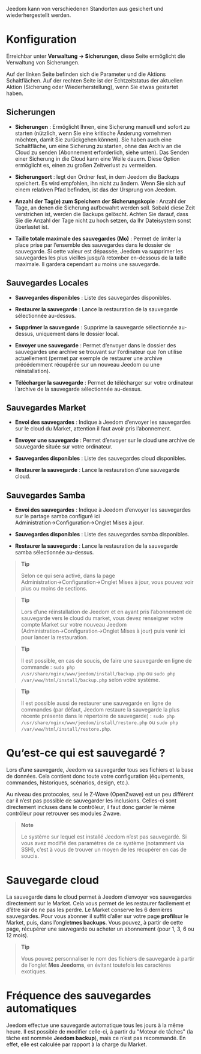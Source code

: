 Jeedom kann von verschiedenen Standorten aus gesichert und
wiederhergestellt werden.

Konfiguration
=============

Erreichbar unter **Verwaltung → Sicherungen**, diese Seite ermöglicht die Verwaltung von Sicherungen.

Auf der linken Seite befinden sich die Parameter und die Aktions Schaltflächen. Auf der rechten Seite ist der Echtzeitstatus der aktuellen Aktion (Sicherung oder Wiederherstellung), wenn Sie etwas gestartet haben.

**Sicherungen** 
---------------

-   **Sicherungen** : Ermöglicht Ihnen, eine Sicherung manuell und sofort zu
    starten (nützlich, wenn Sie eine kritische Änderung vornehmen möchten, 
    damit Sie zurückgehen können). Sie haben auch eine Schaltfläche, um eine 
    Sicherung zu starten, ohne das Archiv an die Cloud zu senden
    (Abonnement erforderlich, siehe unten). Das Senden einer
    Sicherung in die Cloud kann eine Weile dauern. Diese Option
    ermöglicht es, einen zu großen Zeitverlust zu vermeiden.

-   **Sicherungsort** : legt den Ordner fest, in dem Jeedom die Backups
    speichert. Es wird empfohlen, ihn nicht zu ändern. Wenn Sie sich
    auf einem relativen Pfad befinden,
    ist das der Ursprung von Jeedom.

-   **Anzahl der Tag(e) zum Speichern der Sicherungskopie** : Anzahl der
    Tage, an denen die Sicherung aufbewahrt werden soll. Sobald diese Zeit
    verstrichen ist, werden die Backups gelöscht. Achten Sie darauf, dass Sie die
    Anzahl der Tage nicht zu hoch setzen, da Ihr Dateisystem sonst
    überlastet ist.

-   **Taille totale maximale des sauvegardes (Mo)** : Permet de limiter
    la place prise par l’ensemble des sauvegardes dans le dossier
    de sauvegarde. Si cette valeur est dépassée, Jeedom va supprimer les
    sauvegardes les plus vieilles jusqu’à retomber en-dessous de la
    taille maximale. Il gardera cependant au moins une sauvegarde.

**Sauvegardes Locales** 
-----------------------

-   **Sauvegardes disponibles** : Liste des sauvegardes disponibles.

-   **Restaurer la sauvegarde** : Lance la restauration de la sauvegarde
    sélectionnée au-dessus.

-   **Supprimer la sauvegarde** : Supprime la sauvegarde sélectionnée
    au-dessus, uniquement dans le dossier local.

-   **Envoyer une sauvegarde** : Permet d’envoyer dans le dossier des
    sauvegardes une archive se trouvant sur l’ordinateur que l’on
    utilise actuellement (permet par exemple de restaurer une archive
    précédemment récupérée sur un nouveau Jeedom ou une réinstallation).

-   **Télécharger la sauvegarde** : Permet de télécharger sur votre
    ordinateur l’archive de la sauvegarde sélectionnée au-dessus.

**Sauvegardes Market** 
----------------------

-   **Envoi des sauvegardes** : Indique à Jeedom d’envoyer les
    sauvegardes sur le cloud du Market, attention il faut avoir
    pris l’abonnement.

-   **Envoyer une sauvegarde** : Permet d’envoyer sur le cloud une
    archive de sauvegarde située sur votre ordinateur.

-   **Sauvegardes disponibles** : Liste des sauvegardes
    cloud disponibles.

-   **Restaurer la sauvegarde** : Lance la restauration d’une
    sauvegarde cloud.

**Sauvegardes Samba** 
---------------------

-   **Envoi des sauvegardes** : Indique à Jeedom d’envoyer les
    sauvegardes sur le partage samba configuré ici
    Administration→Configuration→Onglet Mises à jour.

-   **Sauvegardes disponibles** : Liste des sauvegardes
    samba disponibles.

-   **Restaurer la sauvegarde** : Lance la restauration de la sauvegarde
    samba sélectionnée au-dessus.

> **Tip**
>
> Selon ce qui sera activé, dans la page
> Administration→Configuration→Onglet Mises à jour, vous pouvez voir
> plus ou moins de sections.

> **Tip**
>
> Lors d’une réinstallation de Jeedom et en ayant pris l’abonnement de
> sauvegarde vers le cloud du market, vous devez renseigner votre compte
> Market sur votre nouveau Jeedom (Administration→Configuration→Onglet
> Mises à jour) puis venir ici pour lancer la restauration.

> **Tip**
>
> Il est possible, en cas de soucis, de faire une sauvegarde en ligne de
> commande : `sudo php /usr/share/nginx/www/jeedom/install/backup.php`
> ou `sudo php /var/www/html/install/backup.php` selon votre système.

> **Tip**
>
> Il est possible aussi de restaurer une sauvegarde en ligne de
> commandes (par défaut, Jeedom restaure la sauvegarde la plus récente
> présente dans le répertoire de sauvegarde) :
> `sudo php /usr/share/nginx/www/jeedom/install/restore.php` ou
> `sudo php /var/www/html/install/restore.php`.

Qu’est-ce qui est sauvegardé ? 
==============================

Lors d’une sauvegarde, Jeedom va sauvegarder tous ses fichiers et la
base de données. Cela contient donc toute votre configuration
(équipements, commandes, historiques, scénarios, design, etc.).

Au niveau des protocoles, seul le Z-Wave (OpenZwave) est un peu
différent car il n’est pas possible de sauvegarder les inclusions.
Celles-ci sont directement incluses dans le contrôleur, il faut donc
garder le même contrôleur pour retrouver ses modules Zwave.

> **Note**
>
> Le système sur lequel est installé Jeedom n’est pas sauvegardé. Si
> vous avez modifié des paramètres de ce système (notamment via SSH),
> c’est à vous de trouver un moyen de les récupérer en cas de soucis.

Sauvegarde cloud 
================

La sauvegarde dans le cloud permet à Jeedom d’envoyer vos sauvegardes
directement sur le Market. Cela vous permet de les restaurer facilement
et d’être sûr de ne pas les perdre. Le Market conserve les 6 dernières
sauvegardes. Pour vous abonner il suffit d’aller sur votre page
**profil**sur le Market, puis, dans l’onglet**mes backups**. Vous
pouvez, à partir de cette page, récupérer une sauvegarde ou acheter un
abonnement (pour 1, 3, 6 ou 12 mois).

> **Tip**
>
> Vous pouvez personnaliser le nom des fichiers de sauvegarde à partir
> de l’onglet **Mes Jeedoms**, en évitant toutefois les caractères
> exotiques.

Fréquence des sauvegardes automatiques 
======================================

Jeedom effectue une sauvegarde automatique tous les jours à la même
heure. Il est possible de modifier celle-ci, à partir du "Moteur de
tâches" (la tâche est nommée **Jeedom backup**), mais ce n’est pas
recommandé. En effet, elle est calculée par rapport à la charge du
Market.
